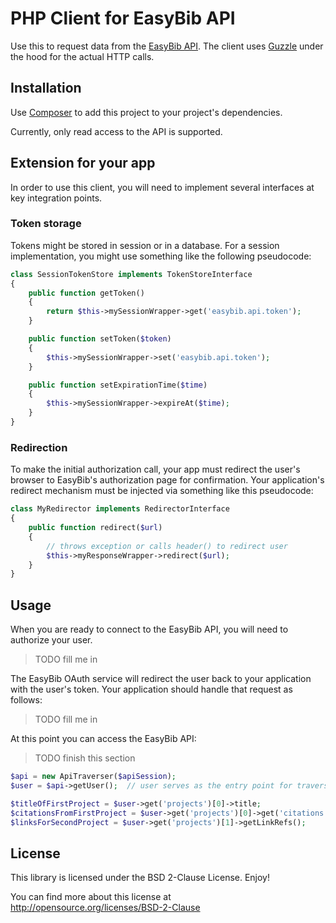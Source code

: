 # PHP Client for EasyBib API

Use this to request data from the [EasyBib API](https://data.easybib.com/).
The client uses [Guzzle](http://guzzlephp.org/) under the hood for the actual
HTTP calls.

## Installation

Use [Composer](https://getcomposer.org/) to add this project to your project's
dependencies.

Currently, only read access to the API is supported.

## Extension for your app

In order to use this client, you will need to implement several interfaces at
key integration points.

### Token storage

Tokens might be stored in session or in a database. For a session implementation,
you might use something like the following pseudocode:

```php
class SessionTokenStore implements TokenStoreInterface
{
    public function getToken()
    {
        return $this->mySessionWrapper->get('easybib.api.token');
    }

    public function setToken($token)
    {
        $this->mySessionWrapper->set('easybib.api.token');
    }

    public function setExpirationTime($time)
    {
        $this->mySessionWrapper->expireAt($time);
    }
}
```

### Redirection

To make the initial authorization call, your app must redirect the user's
browser to EasyBib's authorization page for confirmation. Your application's
redirect mechanism must be injected via something like this pseudocode:

```php
class MyRedirector implements RedirectorInterface
{
    public function redirect($url)
    {
        // throws exception or calls header() to redirect user
        $this->myResponseWrapper->redirect($url);
    }
}
```

## Usage

When you are ready to connect to the EasyBib API, you will need to authorize
your user.

> TODO fill me in

The EasyBib OAuth service will redirect the user back to your application
with the user's token. Your application should handle that request as follows:

> TODO fill me in

At this point you can access the EasyBib API:

> TODO finish this section

```php
$api = new ApiTraverser($apiSession);
$user = $api->getUser();  // user serves as the entry point for traversing resources

$titleOfFirstProject = $user->get('projects')[0]->title;
$citationsFromFirstProject = $user->get('projects')[0]->get('citations');
$linksForSecondProject = $user->get('projects')[1]->getLinkRefs();
```

## License

This library is licensed under the BSD 2-Clause License. Enjoy!

You can find more about this
license at http://opensource.org/licenses/BSD-2-Clause
